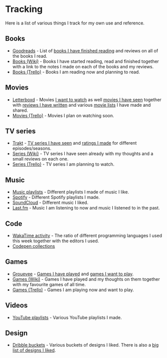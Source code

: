 # Tracking
Here is a list of various things I track for my own use and reference.

## Books
- [Goodreads](https://www.goodreads.com/user/show/15768482-nikita-voloboev) - List of [books I have finished reading](https://www.goodreads.com/review/list/15768482?shelf=read) and reviews on all of the books I read.
- [Books (Wiki)](../books/books.md) - Books I have started reading, read and finished together with a link to the notes I made on each of the books and my reviews.
- [Books (Trello)](https://trello.com/b/MOrnm2aN) - Books I am reading now and planning to read.

## Movies
- [Letterboxd](https://letterboxd.com/NikitaVoloboev/) - Movies [I want to watch](https://letterboxd.com/nikitavoloboev/watchlist/) as well [movies I have seen](https://letterboxd.com/nikitavoloboev/films/) together with [reviews I have written](https://letterboxd.com/nikitavoloboev/films/reviews/by/added/) and various [movie lists](https://letterboxd.com/nikitavoloboev/lists/) I have made and shared.
- [Movies (Trello)](https://trello.com/b/jFaHJFow) - Movies I plan on watching soon.

## TV series
- [Trakt](https://trakt.tv/users/nikitavoloboev) - [TV series I have seen](https://trakt.tv/users/nikitavoloboev/history) and [ratings I made](https://trakt.tv/users/nikitavoloboev/ratings) for different episodes/seasons.
- [Series (Wiki)](../tv-series/tv-series.md) - TV series I have seen already with my thoughts and a small reviews on each one.
- [Series (Trello)](https://trello.com/b/iUtT6wmu) - TV series I am planning to watch.

## Music
- [Music playlists](../music/music-playlists.md) - Different playlists I made of music I like.
- [Spotify](https://open.spotify.com/user/nikitavoloboev) - Different Spotify playlists I made.
- [SoundCloud](https://soundcloud.com/nikitavoloboev) - Different music I liked.
- [Last.fm](https://www.last.fm/user/playfullyExist) - Music I am listening to now and music I listened to in the past.

## Code
- [WakaTime activity](https://wakatime.com/@nikivi) - The ratio of different programming languages I used this week together with the editors I used.
- [Codepen collections](https://codepen.io/nikitavoloboev/collections/popular/)

## Games
- [Grouevee](https://www.grouvee.com/user/nikivi/) - [Games I have played](https://www.grouvee.com/user/nikivi/shelves/12649-played/?num=25) and [games I want to play](https://www.grouvee.com/user/nikivi/shelves/12652-wish-list/?num=25).
- [Games (Wiki)](../games/games.md) - Games I have played and my thoughts on them together with my favourite games of all time.
- [Games (Trello)](https://trello.com/b/EekGabpj) - Games I am playing now and want to play.

## Videos
- [YouTube playlists](https://www.youtube.com/channel/UCEKqrUfr_FMKIO9XSJS4vDw/playlists) - Various YouTube playlists I made.

## Design
- [Dribble buckets](https://dribbble.com/nikitavoloboev/buckets) - Various buckets of designs I liked. There is also a [big list of designs I liked](https://dribbble.com/nikitavoloboev/likes).